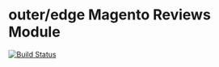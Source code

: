 outer/edge Magento Reviews Module
============================================


[![Build Status](https://travis-ci.org/outeredge/magento-layout-module.svg?branch=master)](https://travis-ci.org/outeredge/magento-layout-module)